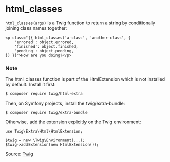 # html_classes

`html_classes(args)` is a Twig function to return a string by conditionally joining class names together:

```twig
<p class="{{ html_classes('a-class', 'another-class', {
    'errored': object.errored,
    'finished': object.finished,
    'pending': object.pending,
}) }}">How are you doing?</p>
```

### Note

The html_classes function is part of the HtmlExtension which is not installed by default. Install it first:

```
$ composer require twig/html-extra
```

Then, on Symfony projects, install the twig/extra-bundle:

```
$ composer require twig/extra-bundle
```

Otherwise, add the extension explicitly on the Twig environment:

```
use Twig\Extra\Html\HtmlExtension;

$twig = new \Twig\Environment(...);
$twig->addExtension(new HtmlExtension());
```

Source: [Twig](https://twig.symfony.com/html_classes)

